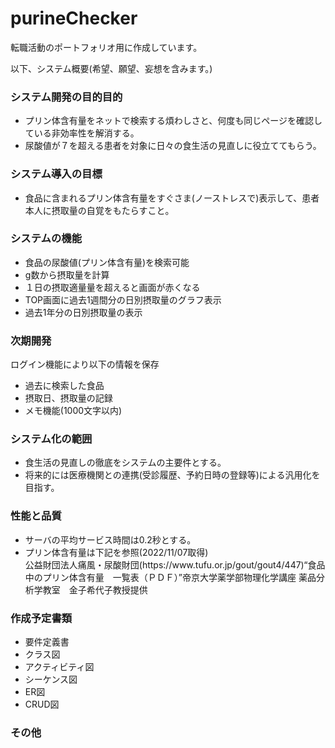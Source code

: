 # purineChecker
<p>転職活動のポートフォリオ用に作成しています。</p>
<p>以下、システム概要(希望、願望、妄想を含みます。)</p>
<h3>システム開発の目的目的</h3>
	<ul>
		<li>プリン体含有量をネットで検索する煩わしさと、何度も同じページを確認している非効率性を解消する。</li>
		<li>尿酸値が７を超える患者を対象に日々の食生活の見直しに役立ててもらう。</li>
	</ul>
<h3>システム導入の目標</h3>
	<ul>
		<li>食品に含まれるプリン体含有量をすぐさま(ノーストレスで)表示して、患者本人に摂取量の自覚をもたらすこと。</li>
	</ul>
<h3>システムの機能</h3>
	<ul>
		<li>食品の尿酸値(プリン体含有量)を検索可能</li>
		<li>g数から摂取量を計算</li>
		<li>１日の摂取適量量を超えると画面が赤くなる</li>
		<li>TOP画面に過去1週間分の日別摂取量のグラフ表示</li>
		<li>過去1年分の日別摂取量の表示</li>
	</ul>
<h3>次期開発</h3>
<p>ログイン機能により以下の情報を保存</p>
	<ul>
		<li>過去に検索した食品</li>
		<li>摂取日、摂取量の記録</li>
		<li>メモ機能(1000文字以内)</li>
	</ul>
<h3>システム化の範囲</h3>
	<ul>
		<li>食生活の見直しの徹底をシステムの主要件とする。</li>
		<li>将来的には医療機関との連携(受診履歴、予約日時の登録等)による汎用化を目指す。</li>
	</ul>
<h3>性能と品質</h3>
	<ul>
		<li>サーバの平均サービス時間は0.2秒とする。</li>
		<li>プリン体含有量は下記を参照(2022/11/07取得)</li>
		公益財団法人痛風・尿酸財団(https://www.tufu.or.jp/gout/gout4/447)“食品中のプリン体含有量　一覧表（ＰＤＦ）”帝京大学薬学部物理化学講座 薬品分析学教室　金子希代子教授提供
	</ul>
<h3>作成予定書類</h3>
	<ul>
		<li>要件定義書</li>
		<li>クラス図</li>
		<li>アクティビティ図</li>
		<li>シーケンス図</li>
		<li>ER図</li>
		<li>CRUD図</li>
	</ul>
<h3>その他</h3>
